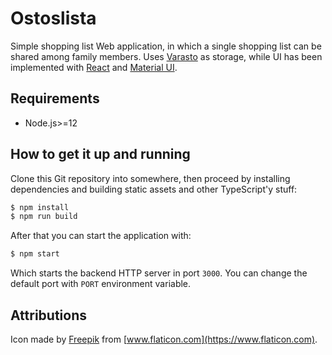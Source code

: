 # Ostoslista

Simple shopping list Web application, in which a single shopping list can be
shared among family members. Uses [Varasto] as storage, while UI has been
implemented with [React] and [Material UI].

[Varasto]: https://github.com/RauliL/varasto
[React]: https://reactjs.org
[Material UI]: https://material-ui.com

## Requirements

* Node.js>=12

## How to get it up and running

Clone this Git repository into somewhere, then proceed by installing
dependencies and building static assets and other TypeScript'y stuff:

```bash
$ npm install
$ npm run build
```

After that you can start the application with:

```bash
$ npm start
```

Which starts the backend HTTP server in port `3000`. You can change the default
port with `PORT` environment variable.

## Attributions

Icon made by [Freepik] from [www.flaticon.com](https://www.flaticon.com).

[Freepik]: https://www.flaticon.com/authors/freepik
